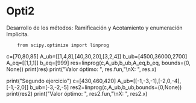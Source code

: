 # Opti2
Desarrollo de los métodos: Ramificación y Acotamiento y enumeración Implícita. 


        from scipy.optimize import linprog
c=[70,80,85]
A_ub=[[1,4,8],[40,30,20],[3,2,4]]
b_ub=[4500,36000,2700]
A_eq=[[1,1,1]]
b_eq=[999]
res=linprog(c,A_ub,b_ub,A_eq,b_eq, bounds=(0, None))
print(res)
print("Valor óptimo: ", res.fun,"\nX: ", res.x)


print("Segundo ejercicio")
c=[430,460,420]
A_ub=[[-1,-3,-1],[-2,0,-4],[-1,-2,0]]
b_ub=[-3,-2,-5]
res2=linprog(c,A_ub,b_ub,bounds=(0,None))
print(res2)
print("Valor óptimo: ", res2.fun,"\nX: ", res2.x)

